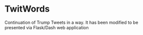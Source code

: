 # TwitWords
Continuation of Trump Tweets in a way. It has been modified to be presented via Flask/Dash web application
